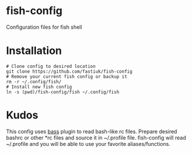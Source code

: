 # fish-config

Configuration files for fish shell

# Installation

```
# Clone config to desired location
git clone https://github.com/fastiuk/fish-config
# Remove your current fish config or backup it
rm -r ~/.config/fish/
# Install new fish config
ln -s (pwd)/fish-config/fish ~/.config/fish
```

# Kudos

This config uses [bass](https://github.com/edc/bass) plugin to read bash-like rc files.
Prepare desired bashrc or other *rc files and source it in ~/.profile file.
fish-config will read ~/.profile and you will be able to use your favorite aliases/functions.

